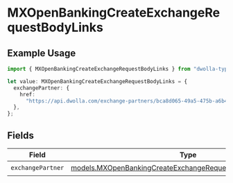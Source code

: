# MXOpenBankingCreateExchangeRequestBodyLinks

## Example Usage

```typescript
import { MXOpenBankingCreateExchangeRequestBodyLinks } from "dwolla-typescript";

let value: MXOpenBankingCreateExchangeRequestBodyLinks = {
  exchangePartner: {
    href:
      "https://api.dwolla.com/exchange-partners/bca8d065-49a5-475b-a6b4-509bc8504d22",
  },
};
```

## Fields

| Field                                                                                                                              | Type                                                                                                                               | Required                                                                                                                           | Description                                                                                                                        |
| ---------------------------------------------------------------------------------------------------------------------------------- | ---------------------------------------------------------------------------------------------------------------------------------- | ---------------------------------------------------------------------------------------------------------------------------------- | ---------------------------------------------------------------------------------------------------------------------------------- |
| `exchangePartner`                                                                                                                  | [models.MXOpenBankingCreateExchangeRequestBodyExchangePartner](../models/mxopenbankingcreateexchangerequestbodyexchangepartner.md) | :heavy_check_mark:                                                                                                                 | N/A                                                                                                                                |